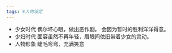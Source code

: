 ```yaml
---
tags: #人物设定
---
```


- 少女时代
  偶尔坏心眼，做出恶作剧。
  会因为暂时的胜利洋洋得意。
- 少妇时代
  面容虽然不再年轻，眉眼间依旧带着少女的灵动。
- 人物形象
  睫毛弯弯，充满笑意